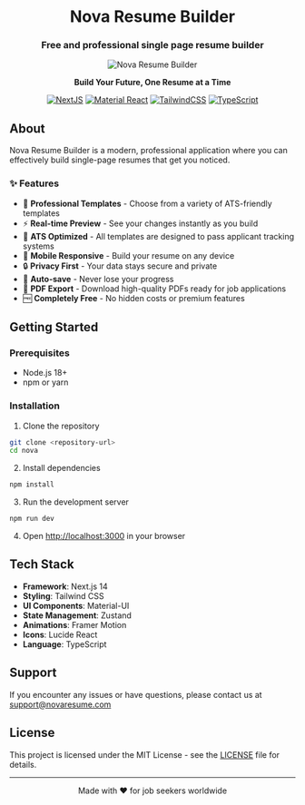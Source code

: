 <div align="center">

# Nova Resume Builder

### Free and professional single page resume builder

![Nova Resume Builder](./public/resume.png)

**Build Your Future, One Resume at a Time**

[![NextJS](https://skillicons.dev/icons?i=nextjs)](https://nextjs.org/)
[![Material React](https://skillicons.dev/icons?i=materialui)](https://mui.com/)
[![TailwindCSS](https://skillicons.dev/icons?i=tailwind)](https://tailwindcss.com/)
[![TypeScript](https://skillicons.dev/icons?i=typescript)](https://www.typescriptlang.org/)

</div>

## About

Nova Resume Builder is a modern, professional application where you can effectively build single-page resumes that get you noticed.

### ✨ Features

- 🎨 **Professional Templates** - Choose from a variety of ATS-friendly templates
- ⚡ **Real-time Preview** - See your changes instantly as you build
- 🎯 **ATS Optimized** - All templates are designed to pass applicant tracking systems
- 📱 **Mobile Responsive** - Build your resume on any device
- 🔒 **Privacy First** - Your data stays secure and private
- 💾 **Auto-save** - Never lose your progress
- 📄 **PDF Export** - Download high-quality PDFs ready for job applications
- 🆓 **Completely Free** - No hidden costs or premium features

## Getting Started

### Prerequisites

- Node.js 18+ 
- npm or yarn

### Installation

1. Clone the repository
```bash
git clone <repository-url>
cd nova
```

2. Install dependencies
```bash
npm install
```

3. Run the development server
```bash
npm run dev
```

4. Open [http://localhost:3000](http://localhost:3000) in your browser

## Tech Stack

- **Framework**: Next.js 14
- **Styling**: Tailwind CSS
- **UI Components**: Material-UI
- **State Management**: Zustand
- **Animations**: Framer Motion
- **Icons**: Lucide React
- **Language**: TypeScript

## Support

If you encounter any issues or have questions, please contact us at support@novaresume.com

## License

This project is licensed under the MIT License - see the [LICENSE](./LICENSE) file for details.

---

<div align="center">
  <p>Made with ❤️ for job seekers worldwide</p>
</div>
